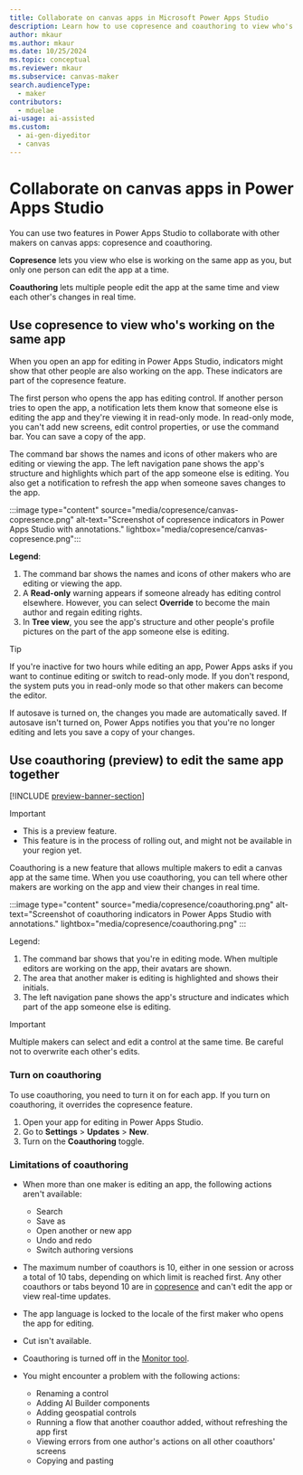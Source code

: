 ```yaml
---
title: Collaborate on canvas apps in Microsoft Power Apps Studio
description: Learn how to use copresence and coauthoring to view who's working on the same canvas app as you and edit it together in real time.
author: mkaur
ms.author: mkaur
ms.date: 10/25/2024
ms.topic: conceptual
ms.reviewer: mkaur
ms.subservice: canvas-maker
search.audienceType: 
  - maker
contributors:
  - mduelae
ai-usage: ai-assisted
ms.custom:
  - ai-gen-diyeditor
  - canvas
---
```


# Collaborate on canvas apps in Power Apps Studio

You can use two features in Power Apps Studio to collaborate with other makers on canvas apps: copresence and coauthoring.

**Copresence** lets you view who else is working on the same app as you, but only one person can edit the app at a time.

**Coauthoring** lets multiple people edit the app at the same time and view each other's changes in real time.

## Use copresence to view who's working on the same app

When you open an app for editing in Power Apps Studio, indicators might show that other people are also working on the app. These indicators are part of the copresence feature.

The first person who opens the app has editing control. If another person tries to open the app, a notification lets them know that someone else is editing the app and they're viewing it in read-only mode. In read-only mode, you can't add new screens, edit control properties, or use the command bar. You can save a copy of the app.

The command bar shows the names and icons of other makers who are editing or viewing the app. The left navigation pane shows the app's structure and highlights which part of the app someone else is editing. You also get a notification to refresh the app when someone saves changes to the app.

:::image type="content" source="media/copresence/canvas-copresence.png" alt-text="Screenshot of copresence indicators in Power Apps Studio with annotations." lightbox="media/copresence/canvas-copresence.png":::

**Legend**:

1. The command bar shows the names and icons of other makers who are editing or viewing the app.
1. A **Read-only** warning appears if someone already has editing control elsewhere. However, you can select **Override** to become the main author and regain editing rights.
1. In **Tree view**, you see the app's structure and other people's profile pictures on the part of the app someone else is editing.

> [!TIP]
> If you're inactive for two hours while editing an app, Power Apps asks if you want to continue editing or switch to read-only mode. If you don't respond, the system puts you in read-only mode so that other makers can become the editor.
>
> If autosave is turned on, the changes you made are automatically saved. If autosave isn't turned on, Power Apps notifies you that you're no longer editing and lets you save a copy of your changes.

## Use coauthoring (preview) to edit the same app together

[!INCLUDE [preview-banner-section](~/../shared-content/shared/preview-includes/preview-banner-section.md)]

> [!IMPORTANT]
>
> - This is a preview feature.
> - This feature is in the process of rolling out, and might not be available in your region yet.

Coauthoring is a new feature that allows multiple makers to edit a canvas app at the same time. When you use coauthoring, you can tell where other makers are working on the app and view their changes in real time.

:::image type="content" source="media/copresence/coauthoring.png" alt-text="Screenshot of coauthoring indicators in Power Apps Studio with annotations." lightbox="media/copresence/coauthoring.png" :::

Legend:

1. The command bar shows that you're in editing mode. When multiple editors are working on the app, their avatars are shown.
1. The area that another maker is editing is highlighted and shows their initials.
1. The left navigation pane shows the app's structure and indicates which part of the app someone else is editing.

> [!IMPORTANT]
> Multiple makers can select and edit a control at the same time. Be careful not to overwrite each other's edits.

### Turn on coauthoring

To use coauthoring, you need to turn it on for each app. If you turn on coauthoring, it overrides the copresence feature.

1. Open your app for editing in Power Apps Studio.
1. Go to **Settings** > **Updates** > **New**.
1. Turn on the **Coauthoring** toggle.

### Limitations of coauthoring

- When more than one maker is editing an app, the following actions aren't available:

  - Search
  - Save as
  - Open another or new app
  - Undo and redo
  - Switch authoring versions

- The maximum number of coauthors is 10, either in one session or across a total of 10 tabs, depending on which limit is reached first. Any other coauthors or tabs beyond 10 are in [copresence](#use-copresence-to-view-whos-working-on-the-same-app) and can't edit the app or view real-time updates.

- The app language is locked to the locale of the first maker who opens the app for editing.

- Cut isn't available.

- Coauthoring is turned off in the [Monitor tool](../monitor-overview.md).

- You might encounter a problem with the following actions:

  - Renaming a control
  - Adding AI Builder components
  - Adding geospatial controls
  - Running a flow that another coauthor added, without refreshing the app first
  - Viewing errors from one author's actions on all other coauthors' screens
  - Copying and pasting
  